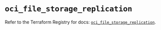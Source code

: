 # `oci_file_storage_replication`

Refer to the Terraform Registry for docs: [`oci_file_storage_replication`](https://registry.terraform.io/providers/oracle/oci/7.19.0/docs/resources/file_storage_replication).
